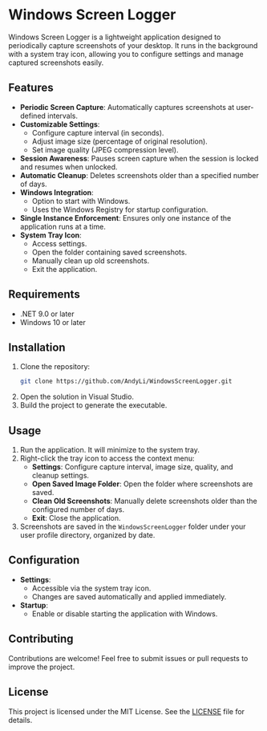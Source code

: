 # Windows Screen Logger

Windows Screen Logger is a lightweight application designed to periodically capture screenshots of your desktop. It runs in the background with a system tray icon, allowing you to configure settings and manage captured screenshots easily.

## Features

- **Periodic Screen Capture**: Automatically captures screenshots at user-defined intervals.
- **Customizable Settings**:
  - Configure capture interval (in seconds).
  - Adjust image size (percentage of original resolution).
  - Set image quality (JPEG compression level).
- **Session Awareness**: Pauses screen capture when the session is locked and resumes when unlocked.
- **Automatic Cleanup**: Deletes screenshots older than a specified number of days.
- **Windows Integration**:
  - Option to start with Windows.
  - Uses the Windows Registry for startup configuration.
- **Single Instance Enforcement**: Ensures only one instance of the application runs at a time.
- **System Tray Icon**:
  - Access settings.
  - Open the folder containing saved screenshots.
  - Manually clean up old screenshots.
  - Exit the application.

## Requirements

- .NET 9.0 or later
- Windows 10 or later

## Installation

1. Clone the repository:
   ```bash
   git clone https://github.com/AndyLi/WindowsScreenLogger.git
   ```
2. Open the solution in Visual Studio.
3. Build the project to generate the executable.

## Usage

1. Run the application. It will minimize to the system tray.
2. Right-click the tray icon to access the context menu:
   - **Settings**: Configure capture interval, image size, quality, and cleanup settings.
   - **Open Saved Image Folder**: Open the folder where screenshots are saved.
   - **Clean Old Screenshots**: Manually delete screenshots older than the configured number of days.
   - **Exit**: Close the application.
3. Screenshots are saved in the `WindowsScreenLogger` folder under your user profile directory, organized by date.

## Configuration

- **Settings**:
  - Accessible via the system tray icon.
  - Changes are saved automatically and applied immediately.
- **Startup**:
  - Enable or disable starting the application with Windows.

## Contributing

Contributions are welcome! Feel free to submit issues or pull requests to improve the project.

## License

This project is licensed under the MIT License. See the [LICENSE](LICENSE) file for details.